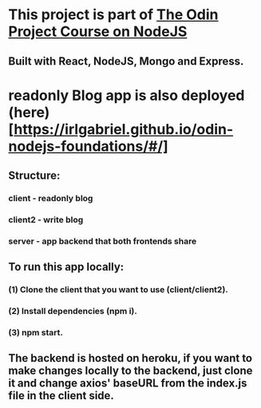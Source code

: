# This project is part of [The Odin Project Course on NodeJS](https://www.theodinproject.com/lessons/blog-api)

## Built with React, NodeJS, Mongo and Express.

# readonly Blog app is also deployed (here)[https://irlgabriel.github.io/odin-nodejs-foundations/#/]

## Structure:
### client - readonly blog
### client2 - write blog
### server - app backend that both frontends share

## To run this app locally:
 ### (1) Clone the client that you want to use (client/client2).
 ### (2) Install dependencies (npm i). 
 ### (3) npm start. 

## The backend is hosted on heroku, if you want to make changes locally to the backend, just clone it and change axios' baseURL from the index.js file in the client side.